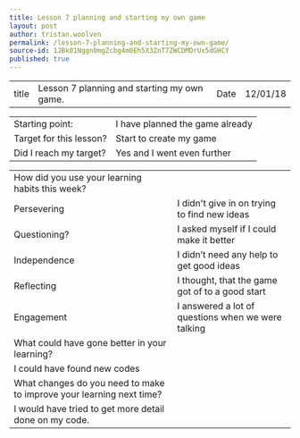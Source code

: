 ```yaml
---
title: Lesson 7 planning and starting my own game
layout: post
author: tristan.woolven
permalink: /lesson-7-planning-and-starting-my-own-game/
source-id: 1JBk01Nggn0mgZcbg4m0Eh5X3ZnT7ZWCDMDrUx5dGHCY
published: true
---
```

<table>
  <tr>
    <td>title</td>
    <td>Lesson 7 planning and starting my own game.</td>
    <td>Date</td>
    <td>12/01/18</td>
  </tr>
</table>


<table>
  <tr>
    <td>Starting point:</td>
    <td>I have planned the game already</td>
  </tr>
  <tr>
    <td>Target for this lesson?</td>
    <td>Start to create my game</td>
  </tr>
  <tr>
    <td>Did I reach my target?</td>
    <td>Yes and I went even further</td>
  </tr>
</table>


<table>
  <tr>
    <td>How did you use your learning habits this week?</td>
    <td></td>
  </tr>
  <tr>
    <td>Persevering</td>
    <td>I didn't give in on trying to find new ideas</td>
  </tr>
  <tr>
    <td>Questioning?</td>
    <td>I asked myself if I could make it better</td>
  </tr>
  <tr>
    <td>Independence</td>
    <td>I didn’t need any help to get good ideas</td>
  </tr>
  <tr>
    <td>Reflecting</td>
    <td>I thought, that the game got of to a good start</td>
  </tr>
  <tr>
    <td>Engagement</td>
    <td>I answered a lot of questions when we were talking</td>
  </tr>
  <tr>
    <td>What could have gone better in your learning?</td>
    <td></td>
  </tr>
  <tr>
    <td>I could have found new codes</td>
    <td></td>
  </tr>
  <tr>
    <td>What changes do you need to make to improve your learning next time?</td>
    <td></td>
  </tr>
  <tr>
    <td>I would have tried to get more detail done on my code.</td>
    <td></td>
  </tr>
</table>


